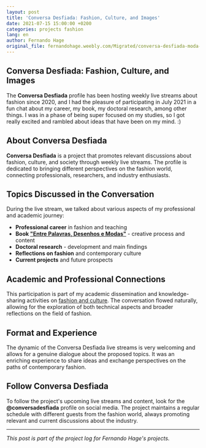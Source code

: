 ```yaml
---
layout: post
title: 'Conversa Desfiada: Fashion, Culture, and Images'
date: 2021-07-15 15:00:00 +0200
categories: projects fashion
lang: en
author: Fernando Hage
original_file: fernandohage.weebly.com/Migrated/conversa-desfiada-moda-cultura-e-imagens.html
---
```


## Conversa Desfiada: Fashion, Culture, and Images

The **Conversa Desfiada** profile has been hosting weekly live streams about fashion since 2020, and I had the pleasure of participating in July 2021 in a fun chat about my career, my book, my doctoral research, among other things. I was in a phase of being super focused on my studies, so I got really excited and rambled about ideas that have been on my mind. :)

## About Conversa Desfiada

**Conversa Desfiada** is a project that promotes relevant discussions about fashion, culture, and society through weekly live streams. The profile is dedicated to bringing different perspectives on the fashion world, connecting professionals, researchers, and industry enthusiasts.

## Topics Discussed in the Conversation

During the live stream, we talked about various aspects of my professional and academic journey:

- **Professional career** in fashion and teaching
- **Book ["Entre Palavras, Desenhos e Modas"](/en/meu-livro-entre-palavras-desenhos-e-modas)** - creative process and content
- **Doctoral research** - development and main findings
- **Reflections on fashion** and contemporary culture
- **Current projects** and future prospects

## Academic and Professional Connections

This participation is part of my academic dissemination and knowledge-sharing activities on [fashion and culture](/en/territorio-da-moda). The conversation flowed naturally, allowing for the exploration of both technical aspects and broader reflections on the field of fashion.

## Format and Experience

The dynamic of the Conversa Desfiada live streams is very welcoming and allows for a genuine dialogue about the proposed topics. It was an enriching experience to share ideas and exchange perspectives on the paths of contemporary fashion.

## Follow Conversa Desfiada

To follow the project's upcoming live streams and content, look for the **@conversadesfiada** profile on social media. The project maintains a regular schedule with different guests from the fashion world, always promoting relevant and current discussions about the industry.

---

*This post is part of the project log for Fernando Hage's projects.*